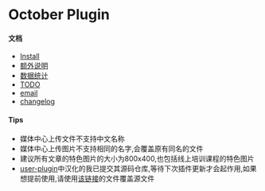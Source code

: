 # October Plugin

#### 文档
+ [Install](https://github.com/gansutianqi/october-wyds-plugins/blob/master/docs/install.md)
+ [额外说明](https://github.com/gansutianqi/october-wyds-plugins/blob/master/docs/1.md)
+ [数据统计](https://github.com/gansutianqi/october-wyds-plugins/blob/master/docs/2.md)
+ [TODO](https://github.com/gansutianqi/october-wyds-plugins/blob/master/docs/todo.md)
+ [email](https://github.com/gansutianqi/october-wyds-plugins/blob/master/docs/email.md)
+ [changelog](https://github.com/gansutianqi/october-wyds-plugins/blob/master/docs/changelog.md)


#### Tips
+ 媒体中心上传文件不支持中文名称
+ 媒体中心上传图片不支持相同的名字,会覆盖原有同名的文件
+ 建议所有文章的特色图片的大小为800x400,也包括线上培训课程的特色图片
+ [user-plugin](https://github.com/rainlab/user-plugin)中汉化的我已提交其源码仓库,等待下次插件更新才会起作用,如果想提前使用,请使用[该链接](https://github.com/rainlab/user-plugin/blob/master/lang/zh-cn/lang.php)的文件覆盖源文件